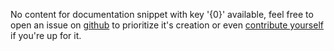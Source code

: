 No content for documentation snippet with key '{0}' available, feel free to open an issue on [github](https://github.com/MessageHandler/MessageHandler.Documentation/issues) to prioritize it's creation or even [contribute yourself]({1}) if you're up for it. 